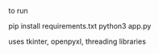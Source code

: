 to run

pip install requirements.txt
python3 app.py


uses tkinter, openpyxl, threading libraries




